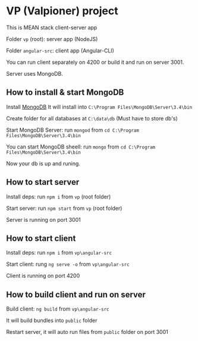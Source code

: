 # VP (Valpioner) project

This is MEAN stack client-server app

Folder `vp` (root): server app (NodeJS)

Folder `angular-src`: client app (Angular-CLI)

You can run client separately on 4200 or build it and run on server 3001.

Server uses MongoDB.

## How to install & start MongoDB

Install [MongoDB](https://www.mongodb.com/download-center#community)
It will install into `C:\Program Files\MongoDB\Server\3.4\bin`

Create folder for all databases at `C:\data\db` (Must have to store db's)

Start MongoDB Server: run `mongod` from `cd C:\Program Files\MongoDB\Server\3.4\bin`

You can start MongoDB sheell: run `mongo` from `cd C:\Program Files\MongoDB\Server\3.4\bin`

Now your db is up and runing.

## How to start server

Install deps: run `npm i` from `vp` (root folder)

Start server: run `npm start` from `vp` (root folder)

Server is running on port 3001

## How to start client

Install deps: run `npm i` from `vp\angular-src`

Start client: rung `ng serve -o` from `vp\angular-src`

Client is running on port 4200

## How to build client and run on server

Build client: `ng build` from `vp\angular-src`

It will build bundles into `public` folder

Restart server, it will auto run files from `public` folder on port 3001

